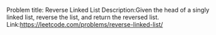 Problem title: Reverse Linked List
Description:Given the head of a singly linked list, reverse the list, and return the reversed list.
Link:https://leetcode.com/problems/reverse-linked-list/
